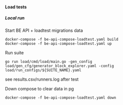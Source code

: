 #### Load tests

##### Local run
Start BE API + loadtest migrations data
```
docker-compose -f be-api-compose-loadtest.yaml build
docker-compose -f be-api-compose-loadtest.yaml up
```

Run suite
```
go run load/cmd/load/main.go -gen_config load/gen_cfg/generator_block_explorer.yaml -config load/run_configs/${SUITE_NAME}.yaml
```
see results.csv/runners.log after test

Down compose to clear data in pg
```
docker-compose -f be-api-compose-loadtest.yaml down
```
